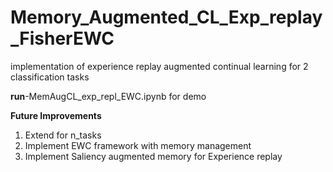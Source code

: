 # Memory_Augmented_CL_Exp_replay_FisherEWC
implementation of experience replay augmented continual learning for 2 classification tasks

**run**-MemAugCL_exp_repl_EWC.ipynb for demo

**Future Improvements**
1. Extend for n_tasks
2. Implement EWC framework with memory management
3. Implement Saliency augmented memory for Experience replay
